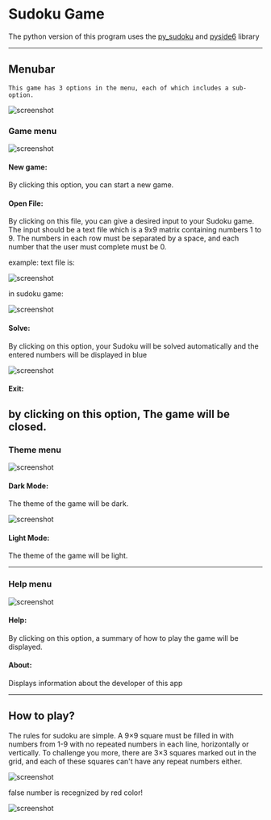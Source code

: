 # Sudoku Game
    
The python version of this program uses the [py_sudoku](https://github.com/jeffsieu/py-sudoku) and [pyside6](http://wiki.qt.io/Qt_for_Python) library

---
## Menubar

    This game has 3 options in the menu, each of which includes a sub-option.
![screenshot](Sudoku.jpg)


### Game menu
![screenshot](menu_game.jpg)
#### New game: 
By clicking this option, you can start a new game.
#### Open File: 
By clicking on this file, you can give a desired input to your Sudoku game. The input should be a text file which is a 9x9 matrix containing numbers 1 to 9. The numbers in each row must be separated by a space, and each number that the user must complete must be 0.
    
example:  text file is:

![screenshot](input_txt.jpg)

in sudoku game:

![screenshot](inputfile.jpg)


#### Solve: 
By clicking on this option, your Sudoku will be solved automatically and the entered numbers will be displayed in blue

![screenshot](solve.jpg)

#### Exit: 
by clicking on this option, The game will be closed.
---

### Theme menu

![screenshot](menu_theme.jpg)

#### Dark Mode: 

The theme of the game will be dark.

![screenshot](dark_mode.jpg)

#### Light Mode: 
The theme of the game will be light.


---
### Help menu

![screenshot](menu_help.jpg)

#### Help: 
By clicking on this option, a summary of how to play the game will be displayed.


#### About: 
Displays information about the developer of this app

---
## How to play?
The rules for sudoku are simple. A 9×9 square must be filled in with numbers from 1-9 with no repeated numbers in each line, horizontally or vertically. To challenge you more, there are 3×3 squares marked out in the grid, and each of these squares can't have any repeat numbers either.

![screenshot](deviding.jpg)

false number is recegnized by red color!

![screenshot](false_number.jpg)




